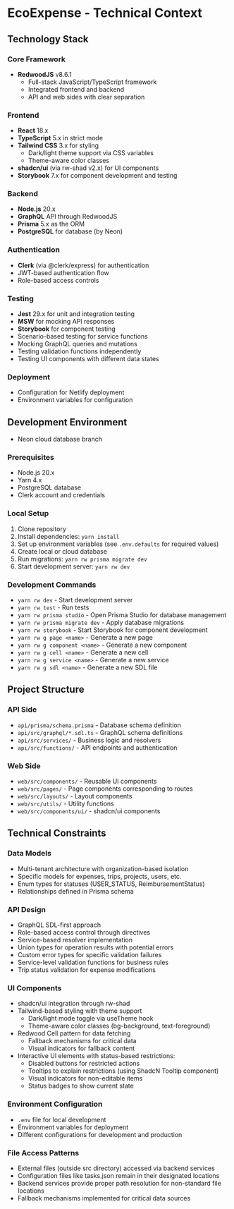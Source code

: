 # EcoExpense - Technical Context

## Technology Stack

### Core Framework
- **RedwoodJS** v8.6.1
  - Full-stack JavaScript/TypeScript framework
  - Integrated frontend and backend
  - API and web sides with clear separation

### Frontend
- **React** 18.x
- **TypeScript** 5.x in strict mode
- **Tailwind CSS** 3.x for styling
  - Dark/light theme support via CSS variables
  - Theme-aware color classes
- **shadcn/ui** (via rw-shad v2.x) for UI components
- **Storybook** 7.x for component development and testing

### Backend
- **Node.js** 20.x
- **GraphQL** API through RedwoodJS
- **Prisma** 5.x as the ORM
- **PostgreSQL** for database (by Neon)

### Authentication
- **Clerk** (via @clerk/express) for authentication
- JWT-based authentication flow
- Role-based access controls

### Testing
- **Jest** 29.x for unit and integration testing
- **MSW** for mocking API responses
- **Storybook** for component testing
- Scenario-based testing for service functions
- Mocking GraphQL queries and mutations
- Testing validation functions independently
- Testing UI components with different data states

### Deployment
- Configuration for Netlify deployment
- Environment variables for configuration

## Development Environment
- Neon cloud database branch

### Prerequisites
- Node.js 20.x
- Yarn 4.x
- PostgreSQL database
- Clerk account and credentials

### Local Setup
1. Clone repository
2. Install dependencies: `yarn install`
3. Set up environment variables (see `.env.defaults` for required values)
4. Create local or cloud database
5. Run migrations: `yarn rw prisma migrate dev`
6. Start development server: `yarn rw dev`

### Development Commands
- `yarn rw dev` - Start development server
- `yarn rw test` - Run tests
- `yarn rw prisma studio` - Open Prisma Studio for database management
- `yarn rw prisma migrate dev` - Apply database migrations
- `yarn rw storybook` - Start Storybook for component development
- `yarn rw g page <name>` - Generate a new page
- `yarn rw g component <name>` - Generate a new component
- `yarn rw g cell <name>` - Generate a new cell
- `yarn rw g service <name>` - Generate a new service
- `yarn rw g sdl <name>` - Generate a new SDL file

## Project Structure

### API Side
- `api/prisma/schema.prisma` - Database schema definition
- `api/src/graphql/*.sdl.ts` - GraphQL schema definitions
- `api/src/services/` - Business logic and resolvers
- `api/src/functions/` - API endpoints and authentication

### Web Side
- `web/src/components/` - Reusable UI components
- `web/src/pages/` - Page components corresponding to routes
- `web/src/layouts/` - Layout components
- `web/src/utils/` - Utility functions
- `web/src/components/ui/` - shadcn/ui components

## Technical Constraints

### Data Models
- Multi-tenant architecture with organization-based isolation
- Specific models for expenses, trips, projects, users, etc.
- Enum types for statuses (USER_STATUS, ReimbursementStatus)
- Relationships defined in Prisma schema

### API Design
- GraphQL SDL-first approach
- Role-based access control through directives
- Service-based resolver implementation
- Union types for operation results with potential errors
- Custom error types for specific validation failures
- Service-level validation functions for business rules
- Trip status validation for expense modifications

### UI Components
- shadcn/ui integration through rw-shad
- Tailwind-based styling with theme support
  - Dark/light mode toggle via useTheme hook
  - Theme-aware color classes (bg-background, text-foreground)
- Redwood Cell pattern for data fetching
  - Fallback mechanisms for critical data
  - Visual indicators for fallback content
- Interactive UI elements with status-based restrictions:
  - Disabled buttons for restricted actions
  - Tooltips to explain restrictions (using ShadcN Tooltip component)
  - Visual indicators for non-editable items
  - Status badges to show current state

### Environment Configuration
- `.env` file for local development
- Environment variables for deployment
- Different configurations for development and production

### File Access Patterns
- External files (outside src directory) accessed via backend services
- Configuration files like tasks.json remain in their designated locations
- Backend services provide proper path resolution for non-standard file locations
- Fallback mechanisms implemented for critical data sources
